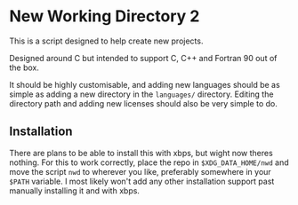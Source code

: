 # New Working Directory 2

This is a script designed to help create new projects.

Designed around C but intended to support C, C++ and Fortran 90 out of the box.

It should be highly customisable, and adding new languages should be as simple as adding a new directory in the `languages/` directory.
Editing the directory path and adding new licenses should also be very simple to do.

## Installation
There are plans to be able to install this with xbps, but wight now theres nothing.
For this to work correctly, place the repo in `$XDG_DATA_HOME/nwd` and move the script `nwd` to wherever you like, preferably somewhere in your `$PATH` variable.
I most likely won't add any other installation support past manually installing it and with xbps.